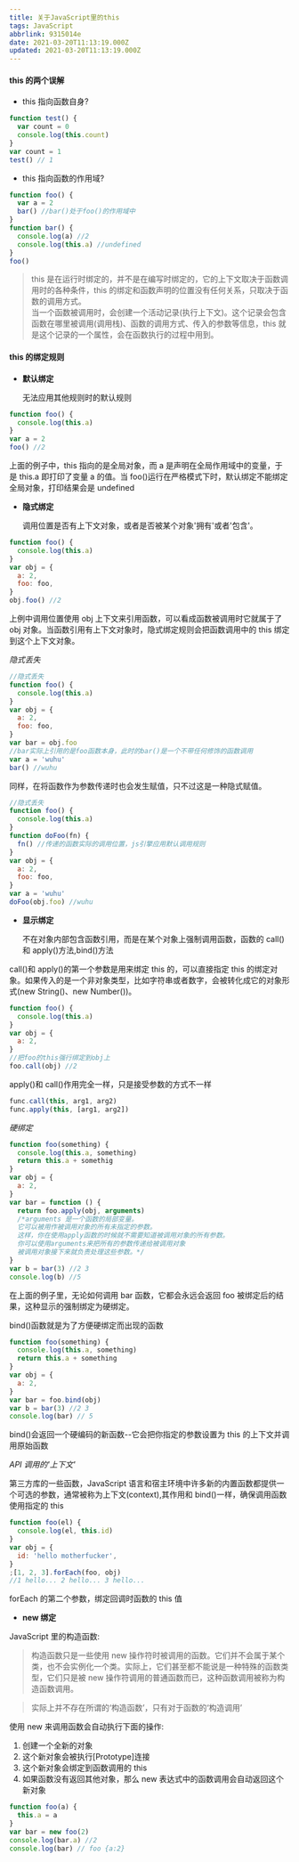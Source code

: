 ```yaml
---
title: 关于JavaScript里的this
tags: JavaScript
abbrlink: 9315014e
date: 2021-03-20T11:13:19.000Z
updated: 2021-03-20T11:13:19.000Z
---
```


#### this 的两个误解

- this 指向函数自身?

```javascript
function test() {
  var count = 0
  console.log(this.count)
}
var count = 1
test() // 1
```

- this 指向函数的作用域?

```javascript
function foo() {
  var a = 2
  bar() //bar()处于foo()的作用域中
}
function bar() {
  console.log(a) //2
  console.log(this.a) //undefined
}
foo()
```

<!-- more -->

> this 是在运行时绑定的，并不是在编写时绑定的，它的上下文取决于函数调用时的各种条件，this 的绑定和函数声明的位置没有任何关系，只取决于函数的调用方式。  
> 当一个函数被调用时，会创建一个活动记录(执行上下文)。这个记录会包含函数在哪里被调用(调用栈)、函数的调用方式、传入的参数等信息，this 就是这个记录的一个属性，会在函数执行的过程中用到。

#### this 的绑定规则

- **默认绑定**

  无法应用其他规则时的默认规则

```javascript
function foo() {
  console.log(this.a)
}
var a = 2
foo() //2
```

上面的例子中，this 指向的是全局对象，而 a 是声明在全局作用域中的变量，于是 this.a 即打印了变量 a 的值。当 foo()运行在严格模式下时，默认绑定不能绑定全局对象，打印结果会是 undefined

- **隐式绑定**

  调用位置是否有上下文对象，或者是否被某个对象'拥有'或者'包含'。

```javascript
function foo() {
  console.log(this.a)
}
var obj = {
  a: 2,
  foo: foo,
}
obj.foo() //2
```

上例中调用位置使用 obj 上下文来引用函数，可以看成函数被调用时它就属于了 obj 对象。当函数引用有上下文对象时，隐式绑定规则会把函数调用中的 this 绑定到这个上下文对象。

_隐式丢失_

```javascript
//隐式丢失
function foo() {
  console.log(this.a)
}
var obj = {
  a: 2,
  foo: foo,
}
var bar = obj.foo
//bar实际上引用的是foo函数本身，此时的bar()是一个不带任何修饰的函数调用
var a = 'wuhu'
bar() //wuhu
```

同样，在将函数作为参数传递时也会发生赋值，只不过这是一种隐式赋值。

```javascript
//隐式丢失
function foo() {
  console.log(this.a)
}
function doFoo(fn) {
  fn() //传递的函数实际的调用位置，js引擎应用默认调用规则
}
var obj = {
  a: 2,
  foo: foo,
}
var a = 'wuhu'
doFoo(obj.foo) //wuhu
```

- **显示绑定**

  不在对象内部包含函数引用，而是在某个对象上强制调用函数，函数的 call()和 apply()方法,bind()方法

call()和 apply()的第一个参数是用来绑定 this 的，可以直接指定 this 的绑定对象。如果传入的是一个非对象类型，比如字符串或者数字，会被转化成它的对象形式(new String()、new Number())。

```javascript
function foo() {
  console.log(this.a)
}
var obj = {
  a: 2,
}
//把foo的this强行绑定到obj上
foo.call(obj) //2
```

apply()和 call()作用完全一样，只是接受参数的方式不一样

```javascript
func.call(this, arg1, arg2)
func.apply(this, [arg1, arg2])
```

_硬绑定_

```javascript
function foo(something) {
  console.log(this.a, something)
  return this.a + somethig
}
var obj = {
  a: 2,
}
var bar = function () {
  return foo.apply(obj, arguments)
  /*arguments 是一个函数的局部变量。
  它可以被用作被调用对象的所有未指定的参数。
  这样，你在使用apply函数的时候就不需要知道被调用对象的所有参数。
  你可以使用arguments来把所有的参数传递给被调用对象
  被调用对象接下来就负责处理这些参数。*/
}
var b = bar(3) //2 3
console.log(b) //5
```

在上面的例子里，无论如何调用 bar 函数，它都会永远会返回 foo 被绑定后的结果，这种显示的强制绑定为硬绑定。

bind()函数就是为了方便硬绑定而出现的函数

```javascript
function foo(something) {
  console.log(this.a, something)
  return this.a + something
}
var obj = {
  a: 2,
}
var bar = foo.bind(obj)
var b = bar(3) //2 3
console.log(bar) // 5
```

bind()会返回一个硬编码的新函数--它会把你指定的参数设置为 this 的上下文并调用原始函数

_API 调用的'上下文'_

第三方库的一些函数，JavaScript 语言和宿主环境中许多新的内置函数都提供一个可选的参数，通常被称为上下文(context),其作用和 bind()一样，确保调用函数使用指定的 this

```javascript
function foo(el) {
  console.log(el, this.id)
}
var obj = {
  id: 'hello motherfucker',
}
;[1, 2, 3].forEach(foo, obj)
//1 hello... 2 hello... 3 hello...
```

forEach 的第二个参数，绑定回调时函数的 this 值

- **new 绑定**

JavaScript 里的构造函数:

> 构造函数只是一些使用 new 操作符时被调用的函数。它们并不会属于某个类，也不会实例化一个类。实际上，它们甚至都不能说是一种特殊的函数类型，它们只是被 new 操作符调用的普通函数而已，这种函数调用被称为构造函数调用。

> 实际上并不存在所谓的‘构造函数’，只有对于函数的‘构造调用’

使用 new 来调用函数会自动执行下面的操作:

1. 创建一个全新的对象
2. 这个新对象会被执行[Prototype]连接
3. 这个新对象会绑定到函数调用的 this
4. 如果函数没有返回其他对象，那么 new 表达式中的函数调用会自动返回这个新对象

```javascript
function foo(a) {
  this.a = a
}
var bar = new foo(2)
console.log(bar.a) //2
console.log(bar) // foo {a:2}
```
